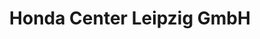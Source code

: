 ---
title: "Honda Center Leipzig GmbH"
url: /leipzig/honda-center-leipzig-gmbh/
shop: Autowerkstatt
---